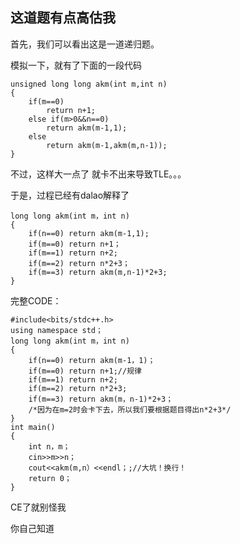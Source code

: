 ## 这道题有点高估我

首先，我们可以看出这是一道递归题。

模拟一下，就有了下面的一段代码

```
unsigned long long akm(int m,int n)
{
	if(m==0)
		return n+1;
	else if(m>0&&n==0)
		return akm(m-1,1);
	else
		return akm(m-1,akm(m,n-1));
}
```
不过，这样大一点了 就卡不出来导致TLE。。。

于是，过程已经有dalao解释了

```
long long akm(int m，int n)
{
	if(n==0) return akm(m-1,1);
    if(m==0) return n+1；
    if(m==1) return n+2;
    if(m==2) return n*2+3；
    if(m==3) return akm(m,n-1)*2+3;		
}
```

完整CODE：

```
#include<bits/stdc++.h>
using namespace std；
long long akm(int m，int n)
{
	if(n==0) return akm(m-1，1)；
    if(m==0) return n+1;//规律
    if(m==1) return n+2;
    if(m==2) return n*2+3;
    if(m==3) return akm(m，n-1)*2+3；	
    /*因为在m=2时会卡下去，所以我们要根据题目得出n*2+3*/
}
int main()
{
	int n，m；
	cin>>m>>n；
	cout<<akm(m,n）<<endl；;//大坑！换行！
    return 0；
}

```

CE了就别怪我

你自己知道